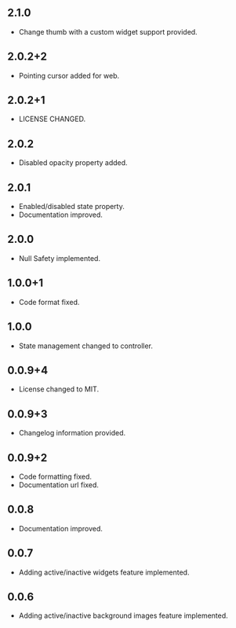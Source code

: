 ## 2.1.0

* Change thumb with a custom widget support provided.

## 2.0.2+2

* Pointing cursor added for web.

## 2.0.2+1

* LICENSE CHANGED.

## 2.0.2

* Disabled opacity property added.

## 2.0.1

* Enabled/disabled state property.
* Documentation improved.

## 2.0.0

* Null Safety implemented.

## 1.0.0+1

* Code format fixed.

## 1.0.0

* State management changed to controller.

## 0.0.9+4

* License changed to MIT.

## 0.0.9+3

* Changelog information provided.

## 0.0.9+2

* Code formatting fixed.
* Documentation url fixed.

## 0.0.8

* Documentation improved.

## 0.0.7

* Adding active/inactive widgets feature implemented.

## 0.0.6

* Adding active/inactive background images feature implemented.
